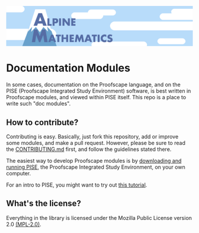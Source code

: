 [![Alpine Mathematics](./am.png)](https://alpinemath.org)

# Documentation Modules

In some cases, documentation on the Proofscape language, and on the PISE
(Proofscape Integrated Study Environment) software, is best written in
Proofscape modules, and viewed within PISE itself. This repo is a place to
write such "doc modules".


## How to contribute?

Contributing is easy. Basically, just fork this repository, add or improve some
modules, and make a pull request. However, please be sure to read the
[CONTRIBUTING.md](CONTRIBUTING.md) first, and follow the guidelines stated
there.

The easiest way to develop Proofscape modules is by
[downloading and running PISE](https://alpinemath.org/download/pise.html),
the Proofscape Integrated Study Environment, on your own computer.

For an intro to PISE, you might want to try out
[this tutorial](https://pise.alpinemath.org/docs/Tutorial).


## What's the license?

Everything in the library is licensed under the 
Mozilla Public License version 2.0
[(MPL-2.0)](https://www.mozilla.org/en-US/MPL/2.0/).
